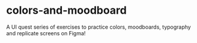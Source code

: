 # colors-and-moodboard
A UI quest series of exercises to practice colors, moodboards, typography and replicate screens on Figma!
